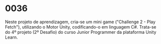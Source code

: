 # 0036
Neste projeto de aprendizagem, cria-se um mini game ("Challenge 2 - Play Fetch"), utilizando o Motor Unity, codificando-o em linguagem C#. Trata-se do 4º projeto (2º Desafio) do curso Junior Programmer da plataforma Unity Learn.
